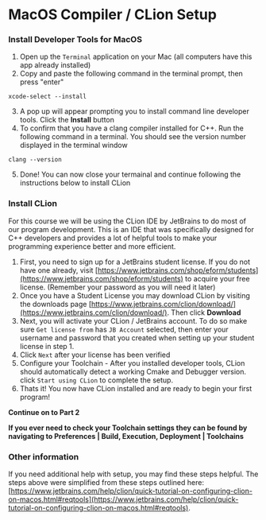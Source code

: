 # MacOS Compiler / CLion Setup

### Install Developer Tools for MacOS
1. Open up the `Terminal` application on your Mac (all computers have this app already installed)
2. Copy and paste the following command in the terminal prompt, then press "enter"
```
xcode-select --install
```
3. A pop up will appear prompting you to install command line developer tools. Click the **Install** button
4. To confirm that you have a clang compiler installed for C++. Run the following command in a terminal. You should see the version number displayed in the terminal window
```
clang --version
```
5. Done! You can now close your termainal and continue following the instructions below to install CLion

### Install CLion
For this course we will be using the CLion IDE by JetBrains to do most of our program development. This is an IDE that was specifically designed for C++ developers and provides a lot of helpful tools to make your programming experience better and more efficient. 

1. First, you need to sign up for a JetBrains student license. If you do not have one already, visit [https://www.jetbrains.com/shop/eform/students](https://www.jetbrains.com/shop/eform/students) to acquire your free license. (Remember your password as you will need it later)
2. Once you have a Student License you may download CLion by visiting the downloads page [https://www.jetbrains.com/clion/download/](https://www.jetbrains.com/clion/download/). Then click **Download**
3. Next, you will activate your CLion / JetBrains account. To do so make sure `Get license from` has `JB Account` selected, then enter your username and password that you created when setting up your student license in step 1.
4. Click `Next` after your license has been verified
5. Configure your Toolchain - After you installed developer tools, CLion should automatically detect a working Cmake and Debugger version. click `Start using CLion` to complete the setup. 
6. Thats it! You now have CLion installed and are ready to begin your first program! 

**Continue on to Part 2**

**If you ever need to check your Toolchain settings they can be found by navigating to Preferences | Build, Execution, Deployment | Toolchains**

### Other information
If you need additional help with setup, you may find these steps helpful. The steps above were simplified from these steps outlined here: [https://www.jetbrains.com/help/clion/quick-tutorial-on-configuring-clion-on-macos.html#reqtools](https://www.jetbrains.com/help/clion/quick-tutorial-on-configuring-clion-on-macos.html#reqtools). 